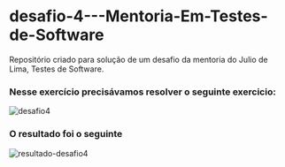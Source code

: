 # desafio-4---Mentoria-Em-Testes-de-Software
Repositório criado para solução de um desafio da mentoria do Julio de Lima, Testes de Software.

<h3>Nesse exercício precisávamos resolver o seguinte exercicio:</h3>

![desafio4](https://github.com/raybuCode/desafio-4---Mentoria-Em-Testes-de-Software/assets/4932921/88f73b25-4939-46c8-b543-d55fcf6b413d)



<h3>O resultado foi o seguinte</h3>


![resultado-desafio4](https://github.com/raybuCode/desafio-4---Mentoria-Em-Testes-de-Software/assets/4932921/916323f8-2cdc-4367-86cc-4353f0b01259)
